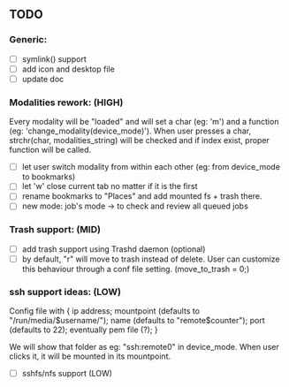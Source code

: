 ## TODO

### Generic:

- [ ] symlink() support
- [ ] add icon and desktop file 
- [ ] update doc

### Modalities rework:  (HIGH)
Every modality will be "loaded" and will set a char (eg: 'm') and a function (eg: 'change_modality(device_mode)').
When user presses a char, strchr(char, modalities_string) will be checked and if index exist, proper function will be called.

- [ ] let user switch modality from within each other (eg: from device_mode to bookmarks)
- [ ] let 'w' close current tab no matter if it is the first
- [ ] rename bookmarks to "Places" and add mounted fs + trash there.
- [ ] new mode: job's mode -> to check and review all queued jobs

### Trash support: (MID)
- [ ] add trash support using Trashd daemon (optional)
- [ ] by default, "r" will move to trash instead of delete. User can customize this behaviour through a conf file setting. (move_to_trash = 0;)

### ssh support ideas: (LOW)
Config file with {
	ip address;
	mountpoint (defaults to "/run/media/$username/");
	name (defaults to "remote$counter");
	port (defaults to 22);
	eventually pem file (?);
}

We will show that folder as eg:
"ssh:remote0"
in device_mode.
When user clicks it, it will be mounted in its mountpoint.

- [ ] sshfs/nfs support (LOW)
